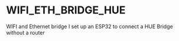 # WIFI_ETH_BRIDGE_HUE
WIFI and Ethernet bridge I set up an ESP32 to connect a HUE Bridge without a router
